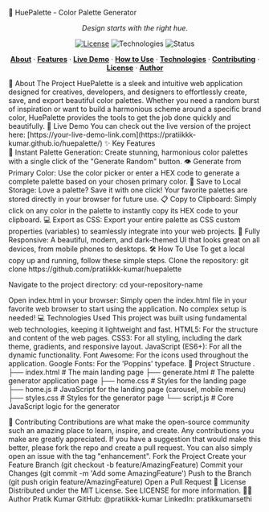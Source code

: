 🎨 HuePalette - Color Palette Generator
<p align="center">
<em>Design starts with the right hue.</em>
</p>
<p align="center">
<a href="https://github.com/pratiikkk-kumar/hue-palette-generator/blob/main/LICENSE"><img src="https://img.shields.io/badge/license-MIT-blue.svg" alt="License"></a>
<img src="https://img.shields.io/badge/tech-HTML%20|%20CSS%20|%20JS-yellow.svg" alt="Technologies">
<img src="https://img.shields.io/badge/status-live-brightgreen.svg" alt="Status">
</p>
<p align="center">
<a href="#about"><strong>About</strong></a> ·
<a href="#features"><strong>Features</strong></a> ·
<a href="#live-demo"><strong>Live Demo</strong></a> ·
<a href="#how-to-use"><strong>How to Use</strong></a> ·
<a href="#technologies"><strong>Technologies</strong></a> ·
<a href="#contributing"><strong>Contributing</strong></a> ·
<a href="#license"><strong>License</strong></a> ·
<a href="#author"><strong>Author</strong></a>
</p>
<a id="about">🌟 About The Project</a>
HuePalette is a sleek and intuitive web application designed for creatives, developers, and designers to effortlessly create, save, and export beautiful color palettes. Whether you need a random burst of inspiration or want to build a harmonious scheme around a specific brand color, HuePalette provides the tools to get the job done quickly and beautifully.
<a id="live-demo">🚀 Live Demo</a>
You can check out the live version of the project here:
[https://your-live-demo-link.com](https://pratiikkk-kumar.github.io/huepalette/)
<a id="features">✨ Key Features</a>
<br>
🎨 Instant Palette Generation: Create stunning, harmonious color palettes with a single click of the "Generate Random" button.
👁️ Generate from Primary Color: Use the color picker or enter a HEX code to generate a complete palette based on your chosen primary color.
💾 Save to Local Storage: Love a palette? Save it with one click! Your favorite palettes are stored directly in your browser for future use.
📋 Copy to Clipboard: Simply click on any color in the palette to instantly copy its HEX code to your clipboard.
💻 Export as CSS: Export your entire palette as CSS custom properties (variables) to seamlessly integrate into your web projects.
📱 Fully Responsive: A beautiful, modern, and dark-themed UI that looks great on all devices, from mobile phones to desktops.
<a id="how-to-use">🛠️ How To Use</a>
To get a local copy up and running, follow these simple steps.
Clone the repository:
git clone https://github.com/pratiikkk-kumar/huepalette


Navigate to the project directory:
cd your-repository-name


Open index.html in your browser:
Simply open the index.html file in your favorite web browser to start using the application. No complex setup is needed!
<a id="technologies">💻 Technologies Used</a>
This project was built using fundamental web technologies, keeping it lightweight and fast.
HTML5: For the structure and content of the web pages.
CSS3: For all styling, including the dark theme, gradients, and responsive layout.
JavaScript (ES6+): For all the dynamic functionality.
Font Awesome: For the icons used throughout the application.
Google Fonts: For the 'Poppins' typeface.
📂 Project Structure
.
├── index.html          # The main landing page
├── generate.html       # The palette generator application page
├── home.css            # Styles for the landing page
├── home.js             # JavaScript for the landing page (carousel, mobile menu)
├── styles.css          # Styles for the generator page
└── script.js           # Core JavaScript logic for the generator


<a id="contributing">🤝 Contributing</a>
Contributions are what make the open-source community such an amazing place to learn, inspire, and create. Any contributions you make are greatly appreciated.
If you have a suggestion that would make this better, please fork the repo and create a pull request. You can also simply open an issue with the tag "enhancement".
Fork the Project
Create your Feature Branch (git checkout -b feature/AmazingFeature)
Commit your Changes (git commit -m 'Add some AmazingFeature')
Push to the Branch (git push origin feature/AmazingFeature)
Open a Pull Request
<a id="license">📜 License</a>
Distributed under the MIT License. See LICENSE for more information.
<a id="author">👨‍💻 Author</a>
Pratik Kumar
GitHub: @pratiikkk-kumar
LinkedIn: pratikkumarsethi
